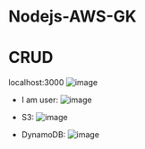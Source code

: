 # Nodejs-AWS-GK
# CRUD
localhost:3000
![image](https://github.com/KittoLapTrinh/Nodejs-AWS-GK/assets/96908923/0e6c8fdb-9ceb-4388-9c45-2b3c161a1961)

- I am user:
  ![image](https://github.com/KittoLapTrinh/Nodejs-AWS-GK/assets/96908923/4052ac8e-bbd0-4606-ac0c-4bed0bf326a9)
  
- S3:
  ![image](https://github.com/KittoLapTrinh/Nodejs-AWS-GK/assets/96908923/ea50e7b2-258b-4297-a6c9-7f6d7cd45afd)
  
- DynamoDB:
  ![image](https://github.com/KittoLapTrinh/Nodejs-AWS-GK/assets/96908923/52e5d9c9-7685-43db-9027-eeb66dcd37b6)



  
